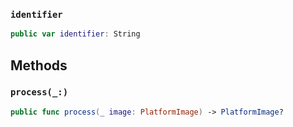
### `identifier`

``` swift
public var identifier: String 
```

## Methods

### `process(_:)`

``` swift
public func process(_ image: PlatformImage) -> PlatformImage? 
